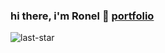 ### hi there, i'm Ronel 👋 [portfolio](https://mojojoj0.github.io/)

![last-star](https://user-images.githubusercontent.com/15316862/151727032-d01b0e66-0bb1-4a28-a900-4a9c879f05ef.gif)

<!--
**MOJOJOJ0/MOJOJOJ0** is a ✨ _special_ ✨ repository because its `README.md` (this file) appears on your GitHub profile.

Here are some ideas to get you started:

- 🔭 I’m currently working on ...
- 🌱 I’m currently learning ...
- 👯 I’m looking to collaborate on ...
- 🤔 I’m looking for help with ...
- 💬 Ask me about ...
- 📫 How to reach me: ...
- 😄 Pronouns: ...
- ⚡ Fun fact: ...
-->

